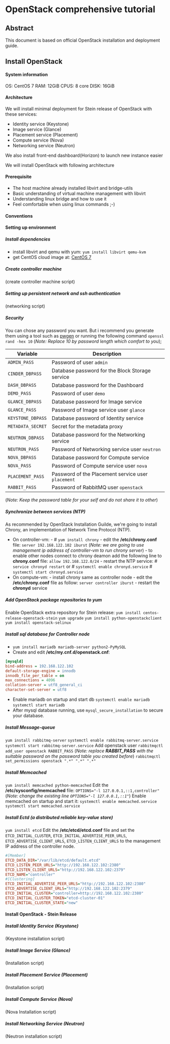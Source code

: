 # OpenStack comprehensive tutorial
## Abstract
This document is based on official OpenStack installation and deployment guide.
## Install OpenStack
#### System information
OS: CentOS 7
RAM: 12GiB
CPUS: 8 core
DISK: 16GiB
#### Architecture
We will install minimal deployment for Stein release of OpenStack with these services:
 - Identity service (Keystone)
 - Image service (Glance)
 - Placement service (Placement)
 - Compute service (Nova)
 - Networking service (Neutron)

We also install front-end dashboard(Horizon) to launch new instance easier

We will install OpenStack with following architecture

#### Prerequisite
 - The host machine already installed libvirt and bridge-utils
 - Basic understanding of virtual machine management with libvirt
 - Understanding linux bridge and how to use it
 - Feel comfortable when using linux commands ;-)
#### Conventions
 

#### Setting up environment
##### Install dependencies
- install libvirt and qemu with yum: `yum install libvirt qemu-kvm`
- get CentOS cloud image at: [CentOS 7](http://cloud.centos.org/centos/7/images/)
##### Create controller machine
(create controller machine script)
##### Setting up persistent network and ssh authentication
(networking script)
##### Security
You can chose any password you want. But i recommend you generate them using a tool such as [pwgen](https://sourceforge.net/projects/pwgen/)  or running the following command `openssl rand -hex 10` (*Note: Replace 10 by password length which comfort to you*);

|Variable|Description|
|--|--|
|`ADMIN_PASS` | Password of user  `admin` |
`CINDER_DBPASS` | Database password for the Block Storage service |`CINDER_PASS`|Password of Block Storage service user  `cinder`|
|`DASH_DBPASS`|Database password for the Dashboard|
|`DEMO_PASS`|Password of user  `demo`|
|`GLANCE_DBPASS`|Database password for Image service|
|`GLANCE_PASS`|Password of Image service user  `glance`|
|`KEYSTONE_DBPASS`|Database password of Identity service|
|`METADATA_SECRET`|Secret for the metadata proxy|
|`NEUTRON_DBPASS`|Database password for the Networking service |
|`NEUTRON_PASS`|Password of Networking service user  `neutron`|
|`NOVA_DBPASS`|Database password for Compute service|
|`NOVA_PASS`|Password of Compute service user  `nova`|
|`PLACEMENT_PASS`|Password of the Placement service user  `placement`|
|`RABBIT_PASS`|Password of RabbitMQ user  `openstack`|


(*Note: Keep the password table for your self and do not share it to other*)
##### Synchronize between services (NTP)
As recommended by OpenStack Installation Guilde, we're going to install Chrony, an implementation of Network Time Protocol (NTP).

 - On controller-vm:
		 - # `yum install chrony`
		 - edit the **/etc/chrony.conf** file:
		 `server 192.168.122.102 iburst`
		 (*Note: we are going to use management ip address of controller-vm to run chrony server*)
		 - to enable other nodes connect to chrony deamon add the following line to **chrony.conf** file:
		 `allow 192.168.122.0/24`
		 - restart the NTP service:
		# `service chronyd restart`
		or
		# `systemctl enable chronyd.service`
		# `systemctl start chronyd.service`
 - On compute-vm:
		-	install chrony same as controller node
		-	edit the **/etc/chrony.conf** file as follow:
		`server controller iburst`
		- restart the **chronyd** service
##### Add OpenStack package repositories to yum
Enable OpenStack extra repository for Stein release:
`yum install centos-release-openstack-stein`
`yum upgrade`
`yum install python-openstackclient`
`yum install openstack-selinux`
##### Install sql database for Controller node
- `yum install mariadb mariadb-server python2-PyMySQL`
- Create and edit **/etc/my.cnf.d/openstack.cnf**:
```ini
[mysqld]
bind-address = 192.168.122.102
default-storage-engine = innodb
innodb_file_per_table = on
max_connections = 4096
collation-server = utf8_general_ci
character-set-server = utf8
```
- Enable mariadb on startup and start db
`systemctl enable mariadb`
`systemctl start mariadb`
- After mysql database running, use `mysql_secure_installation` to secure your database.
##### Install Message-queue
`yum install rabbitmq-server`
`systemctl enable rabbitmq-server.service`
`systemctl start rabbitmq-server.service`
Add openstack user
`rabbitmqctl add_user openstack RABBIT_PASS` (*Note: replace **RABBIT_PASS** with the suitable password on the password table you created before*)
`rabbitmqctl set_permissions openstack ".*" ".*" ".*"`
##### Install Memcached
`yum install memcached python-memcached`
Edit the **/etc/sysconfig/memcached** file:
`OPTIONS="-l 127.0.0.1,::1,controller"` (*Note: change the existing line `OPTIONS="-l 127.0.0.1,::1"`*)
Enable memcached on startup and start it:
`systemctl enable memcached.service`
`systemctl start memcached.service`
##### Install Ectd (a distributed reliable key-value store)
`yum install etcd`
Edit the **/etc/etcd/etcd.conf** file and set the `ETCD_INITIAL_CLUSTER`, `ETCD_INITIAL_ADVERTISE_PEER_URLS`, `ETCD_ADVERTISE_CLIENT_URLS`, `ETCD_LISTEN_CLIENT_URLS` to the management IP address of the controller node.
```ini
#[Member]
ETCD_DATA_DIR="/var/lib/etcd/default.etcd"
ETCD_LISTEN_PEER_URLS="http://192.168.122.102:2380"
ETCD_LISTEN_CLIENT_URLS="http://192.168.122.102:2379"
ETCD_NAME="controller"
#[Clustering]
ETCD_INITIAL_ADVERTISE_PEER_URLS="http://192.168.122.102:2380"
ETCD_ADVERTISE_CLIENT_URLS="http://192.168.122.102:2379"
ETCD_INITIAL_CLUSTER="controller=http://192.168.122.102:2380"
ETCD_INITIAL_CLUSTER_TOKEN="etcd-cluster-01"
ETCD_INITIAL_CLUSTER_STATE="new"
```


#### Install OpenStack - Stein Release
##### Install Identity Service (Keystone)
(Keystone installation script)
##### Install Image Service (Glance)
(Installation script)
##### Install Placement Service (Placement)
(Installation script)
##### Install Compute Service (Nova)
(Nova Installation script)
##### Install Networking Service (Neutron)
(Neutron installation script)

<!--stackedit_data:
eyJoaXN0b3J5IjpbLTE4Nzc3OTUyNzcsLTk4NDQyMDQ0OSwtMT
A2MjAzMDg1Myw0NTc0NjA4NzUsLTg5MDY5MjQwOSwxNDg4OTQx
MDEsNTU2ODM1OTUyLC05NTAxODIwNjcsMjM4MDM3ODA4LDY3NT
c1NzUzOCw1MjkzMzg5MDMsLTI4Mjk3NzQ0MSwxNzU4OTYxMzAs
MjAyNjQ0Njg5MSw5NDAwMjA3MDQsLTMzMjQ1NTM2M119
-->
